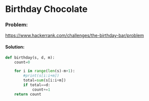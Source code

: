 # Birthday Chocolate

### Problem:
<a>https://www.hackerrank.com/challenges/the-birthday-bar/problem</a>

#### Solution:

```python
def birthday(s, d, m):
    count=0

    for i in range(len(s)-m+1):
        #print(s[i:i+m])
        total=sum(s[i:i+m])
        if total==d:
            count+=1
    return count
```
